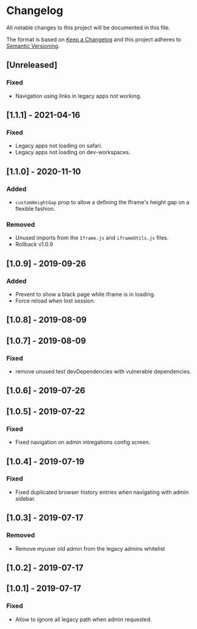 # Changelog

All notable changes to this project will be documented in this file.

The format is based on [Keep a Changelog](http://keepachangelog.com/en/1.0.0/)
and this project adheres to [Semantic Versioning](http://semver.org/spec/v2.0.0.html).

## [Unreleased]

### Fixed

- Navigation using links in legacy apps not working.

## [1.1.1] - 2021-04-16

### Fixed

- Legacy apps not loading on safari.
- Legacy apps not loading on dev-workspaces.

## [1.1.0] - 2020-11-10

### Added

- `customHeightGap` prop to allow a defining the Iframe's height gap on a flexible fashion.

### Removed

- Unused imports from the `Iframe.js` and `iframeUtils.js` files.
- Rollback v1.0.9

## [1.0.9] - 2019-09-26

### Added

- Prevent to show a black page while iframe is in loading.
- Force reload when lost session.

## [1.0.8] - 2019-08-09

## [1.0.7] - 2019-08-09

### Fixed

- remove unused test devDependencies with vulnerable dependencies.

## [1.0.6] - 2019-07-26

## [1.0.5] - 2019-07-22

### Fixed

- Fixed navigation on admin intregations config screen.

## [1.0.4] - 2019-07-19

### Fixed

- Fixed duplicated browser history entries when navigating with admin sidebar.

## [1.0.3] - 2019-07-17

### Removed

- Remove myuser old admin from the legacy admins whitelist

## [1.0.2] - 2019-07-17

## [1.0.1] - 2019-07-17

### Fixed

- Allow to ignore all legacy path when admin requested.
